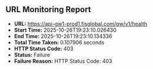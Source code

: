 ## URL Monitoring Report

- **URL:** https://api-gw1-prod1.fisglobal.com/gw/v1/health
- **Start Time:** 2025-10-26T19:23:10.026430
- **End Time:** 2025-10-26T19:23:10.134336
- **Total Time Taken:** 0.107906 seconds
- **HTTP Status Code:** 403
- **Status:** Failure
- **Failure Reason:** HTTP Status Code: 403
